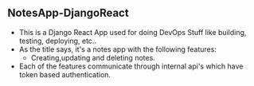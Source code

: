 ## NotesApp-DjangoReact

* This is a Django React App used for doing DevOps Stuff like building, testing, deploying, etc..
* As the title says, it's a notes app with the following features:
    * Creating,updating and deleting notes.
* Each of the features communicate through internal api's which have token based authentication.

